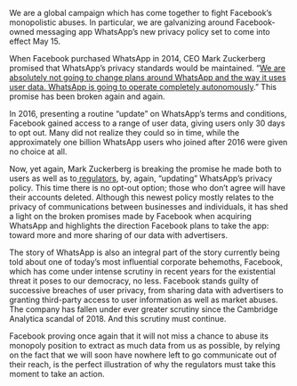 We are a global campaign which has come together to fight Facebook’s monopolistic abuses. In particular, we are galvanizing around Facebook-owned messaging app WhatsApp’s new privacy policy set to come into effect May 15.

When Facebook purchased WhatsApp in 2014, CEO Mark Zuckerberg promised that WhatsApp’s privacy standards would be maintained. “[We are absolutely not going to change plans around WhatsApp and the way it uses user data. WhatsApp is going to operate completely autonomously](https://www.latimes.com/business/la-xpm-2014-feb-24-la-fi-tn-mark-zuckerberg-whatsapp-worth-even-more-than-19-billion-20140224-story.html).” This promise has been broken again and again.

In 2016, presenting a routine “update” on WhatsApp’s terms and conditions, Facebook gained access to a range of user data, giving users only 30 days to opt out. Many did not realize they could so in time, while the approximately one billion WhatsApp users who joined after 2016 were given no choice at all.

Now, yet again, Mark Zuckerberg is breaking the promise he made both to users as well as to[ regulators](https://www.forbes.com/sites/parmyolson/2014/04/10/regulators-to-facebook-and-whatsapp-were-watching-you/?sh=c16972a7d0c6), by, again, “updating” WhatsApp’s privacy policy. This time there is no opt-out option; those who don’t agree will have their accounts deleted. Although this newest policy mostly relates to the privacy of communications between businesses and individuals, it has shed a light on the broken promises made by Facebook when acquiring WhatsApp and highlights the direction Facebook plans to take the app: toward more and more sharing of our data with advertisers.

The story of WhatsApp is also an integral part of the story currently being told about one of today’s most influential corporate behemoths, Facebook, which has come under intense scrutiny in recent years for the existential threat it poses to our democracy, no less. Facebook stands guilty of successive breaches of user privacy, from sharing data with advertisers to granting third-party access to user information as well as market abuses. The company has fallen under ever greater scrutiny since the Cambridge Analytica scandal of 2018. And this scrutiny must continue.

Facebook proving once again that it will not miss a chance to abuse its monopoly position to extract as much data from us as possible, by relying on the fact that we will soon have nowhere left to go communicate out of their reach, is the perfect illustration of why the regulators must take this moment to take an action.

